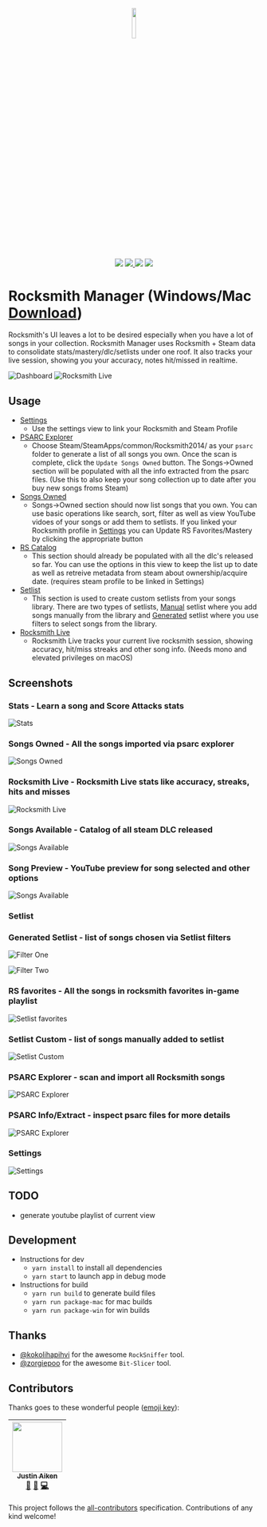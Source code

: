 <p align="center">
<img width=12.5% src="https://github.com/sandiz/rs-manager/blob/master/src/assets/icons/icon-1024x1024.png">
</p>
<p align="center">
<a href="https://github.com/sandiz/rs-manager/releases/latest"><img src="https://img.shields.io/github/release/sandiz/rs-manager.svg" /></a>
<a href="https://github.com/sandiz/rs-manager/issues"><img src="https://img.shields.io/github/issues/sandiz/rs-manager.svg" /> </a>
<img src="https://img.shields.io/badge/contributions-welcome-orange.svg" />
<img src="https://img.shields.io/github/license/sandiz/rs-manager.svg" />
</p>


# Rocksmith Manager (Windows/Mac [Download](https://github.com/sandiz/rs-manager/releases/latest))
Rocksmith's UI leaves a lot to be desired especially when you have a lot of songs in your collection.  Rocksmith Manager uses Rocksmith + Steam data to consolidate stats/mastery/dlc/setlists under one roof. It also tracks your live session, showing you your accuracy, notes hit/missed in realtime.

![Dashboard](https://github.com/sandiz/rs-manager/raw/master/screenshots/images/dashboard.png)
![Rocksmith Live](https://raw.githubusercontent.com/sandiz/rs-manager/master/screenshots/images/mysetup.png)

## Usage
- [Settings](#settings)
    - Use the settings view to link your Rocksmith and Steam Profile
- [PSARC Explorer](#psarc-explorer)
    - Choose Steam/SteamApps/common/Rocksmith2014/ as your `psarc` folder to generate a list of all songs you own. Once the scan is complete, click the `Update Songs Owned` button. The Songs->Owned section will be populated with all the info extracted from the psarc files. (Use this to also keep your song collection up to date after you buy new songs froms Steam)
- [Songs Owned](#songs-owned)
    - Songs->Owned section should now list songs that you own. You can use basic operations like search, sort, filter as well as view YouTube vidoes of your songs or add them to setlists. If you linked your Rocksmith profile in [Settings](#settings) you can Update RS Favorites/Mastery by clicking the appropriate button
- [RS Catalog](#songs-available)
    - This section should already be populated with all the dlc's released so far. You can use the options in this view to keep the list up to date as well as retreive metadata from steam about ownership/acquire date. (requires steam profile to be linked in Settings)
- [Setlist](#setlist)
    - This section is used to create custom setlists from your songs library. There are two types of setlists, [Manual](#setlist-custom) setlist where you add songs manually from the library and [Generated](#generated-setlist) setlist where you use filters to select songs from the library.
- [Rocksmith Live](#rocksmith-live)
    - Rocksmith Live tracks your current live rocksmith session, showing accuracy, hit/miss streaks
    and other song info. (Needs mono and elevated privileges on macOS)

## Screenshots
### Stats - Learn a song and Score Attacks stats
![Stats](https://github.com/sandiz/rs-manager/raw/master/screenshots/images/dashboard.stats.png)
### Songs Owned - All the songs imported via psarc explorer
![Songs Owned](https://github.com/sandiz/rs-manager/raw/master/screenshots/images/songs.owned.png)
### Rocksmith Live - Rocksmith Live stats like accuracy, streaks, hits and misses
![Rocksmith Live](https://github.com/sandiz/rs-manager/raw/master/screenshots/images/rs-live.png)
### Songs Available - Catalog of all steam DLC released
![Songs Available](https://github.com/sandiz/rs-manager/raw/master/screenshots/images/songs.available.png)
### Song Preview - YouTube preview for song selected and other options
![Songs Available](https://github.com/sandiz/rs-manager/raw/master/screenshots/images/songPreview.png)
### Setlist
### Generated Setlist - list of songs chosen via Setlist filters
![Filter One](https://raw.githubusercontent.com/sandiz/rs-manager/master/screenshots/images/custom.setlist.filterone.jpg)

![Filter Two](https://raw.githubusercontent.com/sandiz/rs-manager/master/screenshots/images/custom.setlist.filtertwo.jpg)
### RS favorites - All the songs in rocksmith favorites in-game playlist
![Setlist favorites](https://github.com/sandiz/rs-manager/raw/master/screenshots/images/setlist.favorites.png)
### Setlist Custom - list of songs manually added to setlist
![Setlist Custom](https://github.com/sandiz/rs-manager/raw/master/screenshots/images/setlist.practicelist.png)
### PSARC Explorer - scan and import all Rocksmith songs
![PSARC Explorer](https://github.com/sandiz/rs-manager/raw/master/screenshots/images/psarcExplorer.png)
### PSARC Info/Extract - inspect psarc files for more details
![PSARC Explorer](https://github.com/sandiz/rs-manager/raw/master/screenshots/images/extractFromPsarc.png)
### Settings
![Settings](https://github.com/sandiz/rs-manager/raw/master/screenshots/images/settings.png)


## TODO
- generate youtube playlist of current view

## Development
- Instructions for dev
    - `yarn install` to install all dependencies
    - `yarn start` to launch app in debug mode
- Instructions for build
    - `yarn run build` to generate build files
    - `yarn run package-mac` for mac builds
    - `yarn run package-win` for win builds

## Thanks
   - [@kokolihapihvi](https://github.com/kokolihapihvi/RockSniffer) for the awesome `RockSniffer` tool.
   - [@zorgiepoo](https://github.com/zorgiepoo/Bit-Slicer) for the awesome `Bit-Slicer` tool.

## Contributors

Thanks goes to these wonderful people ([emoji key](https://github.com/kentcdodds/all-contributors#emoji-key)):

<!-- ALL-CONTRIBUTORS-LIST:START - Do not remove or modify this section -->
<!-- prettier-ignore -->
| [<img src="https://avatars3.githubusercontent.com/u/1568662?v=4" width="100px;"/><br /><sub><b>Justin Aiken</b></sub>](https://justinaiken.com)<br />[🐛](https://github.com/sandiz/rs-manager/issues?q=author%3AJustinAiken "Bug reports") [🤔](#ideas-JustinAiken "Ideas, Planning, & Feedback") [💻](https://github.com/sandiz/rs-manager/commits?author=JustinAiken "Code") |
| :---: |
<!-- ALL-CONTRIBUTORS-LIST:END -->

This project follows the [all-contributors](https://github.com/kentcdodds/all-contributors) specification. Contributions of any kind welcome!

